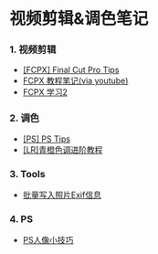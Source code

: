 # 视频剪辑&调色笔记

### 1. 视频剪辑

- [[FCPX] Final Cut Pro Tips](../notebook/视频剪辑笔记/Final_Cut_Pro_Tips.md)
- [FCPX 教程笔记(via youtube)](../notebook/视频剪辑笔记/FCPX教程.md)
- [FCPX 学习2](../notebook/视频剪辑笔记/FCPX学习.md)

### 2. 调色

- [[PS] PS Tips](../notebook/视频剪辑笔记/PS_Tips.md)
- [[LR]青橙色调进阶教程](../notebook/Lightroom/青橙色调进阶教程.md)

### 3. Tools

- [批量写入照片Exif信息](https://github.com/RRRoger/image_tools/tree/main/batch_insert_exif)

### 4. PS
- [PS人像小技巧](../notebook/视频剪辑笔记/PS人像小技巧.md)

